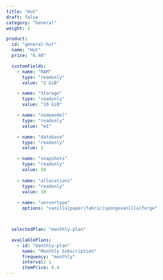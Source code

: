 ```yaml
---
title: "Hut"
draft: false
category: "General"
weight: 1

product:
  id: "general-hut"
  name: "Hut"
  price: "6.40"

  customFields:
    - name: "RAM"
      type: "readonly"
      value: "2 GiB"

    - name: "Storage"
      type: "readonly"
      value: "10 GiB"

    - name: "nodemodel"
      type: "readonly"
      value: "m1"

    - name: "database"
      type: "readonly"
      value: 1

    - name: "snapshots"
      type: "readonly"
      value: 10
      
    - name: "allocations"
      type: "readonly"
      value: 10
      
    - name: "servertype"
      options: "vanilla|paper|fabric|spongevanilla|forge"



  selectedPlan: "monthly-plan"

  availablePlans:
    - id: "monthly-plan"
      name: "Monthly Subscription"
      frequency: "monthly"
      interval: 1
      itemPrice: 6.4
---
```

